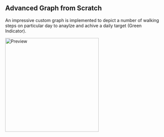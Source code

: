 ## Advanced Graph from Scratch

An impressive custom graph is implemented to depict a number of walking steps on particular day to anaylze and achive a daily target (Green Indicator). 

<img src="https://user-images.githubusercontent.com/93727769/159309027-708784cc-50fe-40eb-bcf8-225ec5c99da8.png" alt="Preview" width=300>
